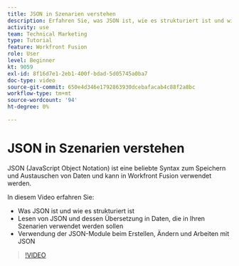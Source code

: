 ```yaml
---
title: JSON in Szenarien verstehen
description: Erfahren Sie, was JSON ist, wie es strukturiert ist und wie es in Daten übersetzt wird, die in Ihren Szenarien verwendet werden können in [!DNL Adobe Workfront Fusion].
activity: use
team: Technical Marketing
type: Tutorial
feature: Workfront Fusion
role: User
level: Beginner
kt: 9059
exl-id: 8f16d7e1-2eb1-400f-bdad-5d05745a0ba7
doc-type: video
source-git-commit: 650e4d346e1792863930dcebafacab4c88f2a8bc
workflow-type: tm+mt
source-wordcount: '94'
ht-degree: 0%

---
```


# JSON in Szenarien verstehen

JSON (JavaScript Object Notation) ist eine beliebte Syntax zum Speichern und Austauschen von Daten und kann in Workfront Fusion verwendet werden.

In diesem Video erfahren Sie:

* Was JSON ist und wie es strukturiert ist
* Lesen von JSON und dessen Übersetzung in Daten, die in Ihren Szenarien verwendet werden sollen
* Verwendung der JSON-Module beim Erstellen, Ändern und Arbeiten mit JSON

>[!VIDEO](https://video.tv.adobe.com/v/335300/?quality=12&learn=on)

